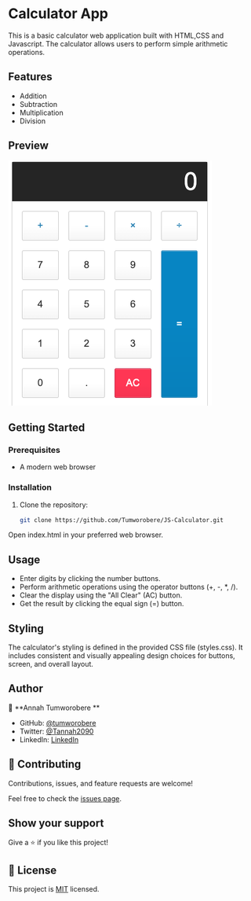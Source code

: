 # Calculator App

This is a basic calculator web application built with HTML,CSS and Javascript. The calculator allows users to perform simple arithmetic operations.

## Features

- Addition
- Subtraction
- Multiplication
- Division

## Preview

![Calculator Preview](calculator-preview.png)

## Getting Started

### Prerequisites

- A modern web browser

### Installation

1. Clone the repository:

   ```bash
   git clone https://github.com/Tumworobere/JS-Calculator.git

Open index.html in your preferred web browser.
## Usage
- Enter digits by clicking the number buttons.
- Perform arithmetic operations using the operator buttons (+, -, *, /).
- Clear the display using the "All Clear" (AC) button.
- Get the result by clicking the equal sign (=) button.
## Styling
The calculator's styling is defined in the provided CSS file (styles.css). It includes consistent and visually appealing design choices for buttons, screen, and overall layout.

## Author

👤 **Annah Tumworobere **

- GitHub: [@tumworobere](https://github.com/tumworobere)
- Twitter: [@Tannah2090](https://twitter.com/Tannah2090)
- LinkedIn: [LinkedIn](www.linkedin.com/in/annah-tumworobere)

## 🤝 Contributing

Contributions, issues, and feature requests are welcome!

Feel free to check the [issues page](https://github.com/Tumworobere/gitflow/issues).

## Show your support

Give a ⭐️ if you like this project!

## 📝 License

This project is [MIT](./MIT.md) licensed.
